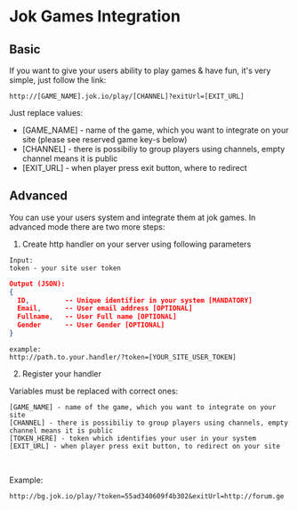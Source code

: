 Jok Games Integration
=====================


Basic
-----
If you want to give your users ability to play games & have fun, it's very simple, just follow the link:
```
http://[GAME_NAME].jok.io/play/[CHANNEL]?exitUrl=[EXIT_URL]
```
Just replace values:
* [GAME_NAME] - name of the game, which you want to integrate on your site (please see reserved game key-s below)
* [CHANNEL] - there is possibiliy to group players using channels, empty channel means it is public
* [EXIT_URL] - when player press exit button, where to redirect



Advanced
--------
You can use your users system and integrate them at jok games. In advanced mode there are two more steps:

1. Create http handler on your server using following parameters
```
Input:
token - your site user token
```

```json
Output (JSON):
{
  ID,         -- Unique identifier in your system [MANDATORY]
  Email,      -- User email address [OPTIONAL]
  Fullname,   -- User Full name [OPTIONAL]
  Gender      -- User Gender [OPTIONAL]
}
```

```
example:
http://path.to.your.handler/?token=[YOUR_SITE_USER_TOKEN]
```


2. Register your handler 

Variables must be replaced with correct ones:
```
[GAME_NAME] - name of the game, which you want to integrate on your site
[CHANNEL] - there is possibiliy to group players using channels, empty channel means it is public
[TOKEN_HERE] - token which identifies your user in your system
[EXIT_URL] - when player press exit button, to redirect on your site
```
<br/>

Example:
```
http://bg.jok.io/play/?token=55ad340609f4b302&exitUrl=http://forum.ge
```

